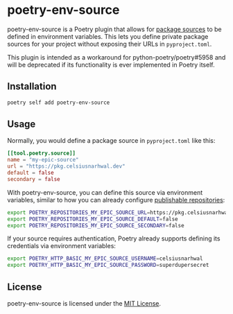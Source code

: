 # poetry-env-source

poetry-env-source is a Poetry plugin that allows for [package sources](https://python-poetry.org/docs/repositories/#package-sources)
to be defined in environment variables. This lets you define private package sources for your project without exposing
their URLs in `pyproject.toml`.

This plugin is intended as a workaround for python-poetry/poetry#5958 and will be deprecated if its functionality
is ever implemented in Poetry itself.

## Installation

```bash
poetry self add poetry-env-source
```

## Usage

Normally, you would define a package source in `pyproject.toml` like this:

```toml
[[tool.poetry.source]]
name = "my-epic-source"
url = "https://pkg.celsiusnarhwal.dev"
default = false
secondary = false

```

With poetry-env-source, you can define this source via environment variables, similar to how you can already
configure [publishable repositories](https://python-poetry.org/docs/repositories/#publishable-repositories:~:text=Alternatively%2C%20you%20can%20use%20environment%20variables%20to%20provide%20the%20credentials%3A):

```bash
export POETRY_REPOSITORIES_MY_EPIC_SOURCE_URL=https://pkg.celsiusnarhwal.dev
export POETRY_REPOSITORIES_MY_EPIC_SOURCE_DEFAULT=false
export POETRY_REPOSITORIES_MY_EPIC_SOURCE_SECONDARY=false
```

If your source requires authentication, Poetry already supports defining its credentials via environment variables:

```bash
export POETRY_HTTP_BASIC_MY_EPIC_SOURCE_USERNAME=celsiusnarhwal
export POETRY_HTTP_BASIC_MY_EPIC_SOURCE_PASSWORD=superdupersecret
```

## License

poetry-env-source is licensed under the [MIT License](https://github.com/celsiusnarhwal/poetry-env-source/blob/main/LICENSE.md).
